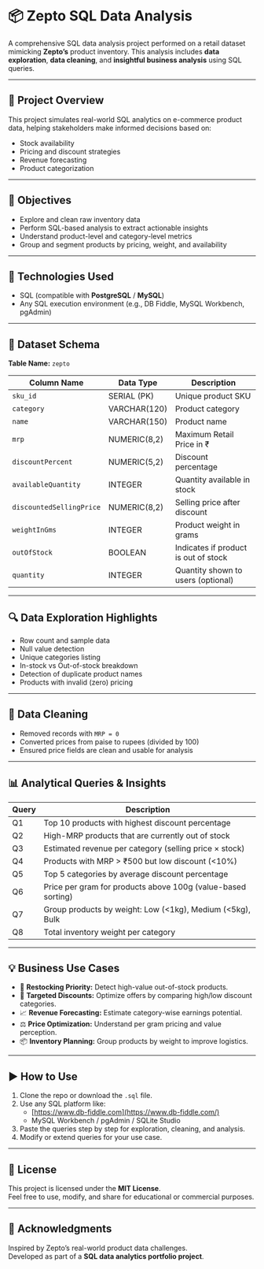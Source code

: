 # 📦 Zepto SQL Data Analysis

A comprehensive SQL data analysis project performed on a retail dataset mimicking **Zepto’s** product inventory. This analysis includes **data exploration**, **data cleaning**, and **insightful business analysis** using SQL queries.

---

## 📂 Project Overview

This project simulates real-world SQL analytics on e-commerce product data, helping stakeholders make informed decisions based on:

- Stock availability
- Pricing and discount strategies
- Revenue forecasting
- Product categorization

---

## 📌 Objectives

- Explore and clean raw inventory data
- Perform SQL-based analysis to extract actionable insights
- Understand product-level and category-level metrics
- Group and segment products by pricing, weight, and availability

---

## 🧰 Technologies Used

- SQL (compatible with **PostgreSQL** / **MySQL**)
- Any SQL execution environment (e.g., DB Fiddle, MySQL Workbench, pgAdmin)

---

## 🧾 Dataset Schema

**Table Name:** `zepto`

| Column Name              | Data Type       | Description                                |
|--------------------------|------------------|--------------------------------------------|
| `sku_id`                 | SERIAL (PK)      | Unique product SKU                         |
| `category`               | VARCHAR(120)     | Product category                           |
| `name`                   | VARCHAR(150)     | Product name                               |
| `mrp`                    | NUMERIC(8,2)     | Maximum Retail Price in ₹                  |
| `discountPercent`        | NUMERIC(5,2)     | Discount percentage                        |
| `availableQuantity`      | INTEGER          | Quantity available in stock                |
| `discountedSellingPrice` | NUMERIC(8,2)     | Selling price after discount               |
| `weightInGms`            | INTEGER          | Product weight in grams                    |
| `outOfStock`             | BOOLEAN          | Indicates if product is out of stock       |
| `quantity`               | INTEGER          | Quantity shown to users (optional)         |

---

## 🔍 Data Exploration Highlights

- Row count and sample data
- Null value detection
- Unique categories listing
- In-stock vs Out-of-stock breakdown
- Detection of duplicate product names
- Products with invalid (zero) pricing

---

## 🧹 Data Cleaning

- Removed records with `MRP = 0`
- Converted prices from paise to rupees (divided by 100)
- Ensured price fields are clean and usable for analysis

---

## 📊 Analytical Queries & Insights

| Query | Description |
|-------|-------------|
| Q1 | Top 10 products with highest discount percentage |
| Q2 | High-MRP products that are currently out of stock |
| Q3 | Estimated revenue per category (selling price × stock) |
| Q4 | Products with MRP > ₹500 but low discount (<10%) |
| Q5 | Top 5 categories by average discount percentage |
| Q6 | Price per gram for products above 100g (value-based sorting) |
| Q7 | Group products by weight: Low (<1kg), Medium (<5kg), Bulk |
| Q8 | Total inventory weight per category |

---

## 💡 Business Use Cases

- 🔁 **Restocking Priority:** Detect high-value out-of-stock products.
- 🎯 **Targeted Discounts:** Optimize offers by comparing high/low discount categories.
- 📈 **Revenue Forecasting:** Estimate category-wise earnings potential.
- ⚖️ **Price Optimization:** Understand per gram pricing and value perception.
- 📦 **Inventory Planning:** Group products by weight to improve logistics.

---

## ▶️ How to Use

1. Clone the repo or download the `.sql` file.
2. Use any SQL platform like:
   - [https://www.db-fiddle.com](https://www.db-fiddle.com/)
   - MySQL Workbench / pgAdmin / SQLite Studio
3. Paste the queries step by step for exploration, cleaning, and analysis.
4. Modify or extend queries for your use case.

---

## 📜 License

This project is licensed under the **MIT License**.  
Feel free to use, modify, and share for educational or commercial purposes.

---

## 🙌 Acknowledgments

Inspired by Zepto’s real-world product data challenges.  
Developed as part of a **SQL data analytics portfolio project**.

